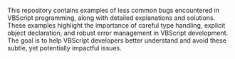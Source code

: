 This repository contains examples of less common bugs encountered in VBScript programming, along with detailed explanations and solutions. These examples highlight the importance of careful type handling, explicit object declaration, and robust error management in VBScript development. The goal is to help VBScript developers better understand and avoid these subtle, yet potentially impactful issues.